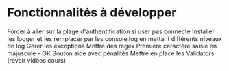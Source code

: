 # Fonctionnalités à développer
  Forcer à aller sur la plage d'authentification si user pas connecté
  Installer les logger et les remplacer par les console.log en mettant différents niveaux de log
  Gérer les exceptions
  Mettre des regex
  Première caractère saisie en majuscule - OK
  Bouton aide avec pénalités
  Mettre en place les Validators (revoir vidéos cours)
